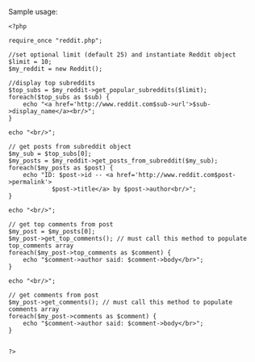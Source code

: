 Sample usage:

    <?php 

    require_once "reddit.php";

    //set optional limit (default 25) and instantiate Reddit object
    $limit = 10;
    $my_reddit = new Reddit();

    //display top subreddits
    $top_subs = $my_reddit->get_popular_subreddits($limit);
    foreach($top_subs as $sub) {
        echo "<a href='http://www.reddit.com$sub->url'>$sub->display_name</a><br/>";
    }

    echo "<br/>";

    // get posts from subreddit object
    $my_sub = $top_subs[0];
    $my_posts = $my_reddit->get_posts_from_subreddit($my_sub);
    foreach($my_posts as $post) {
        echo "ID: $post->id -- <a href='http://www.reddit.com$post->permalink'>
                $post->title</a> by $post->author<br/>";
    }

    echo "<br/>";

    // get top comments from post
    $my_post = $my_posts[0];
    $my_post->get_top_comments(); // must call this method to populate top_comments array
    foreach($my_post->top_comments as $comment) {
        echo "$comment->author said: $comment->body</br>";
    }

    echo "<br/>";

    // get comments from post
    $my_post->get_comments(); // must call this method to populate comments array
    foreach($my_post->comments as $comment) {
        echo "$comment->author said: $comment->body</br>";
    }


    ?>


